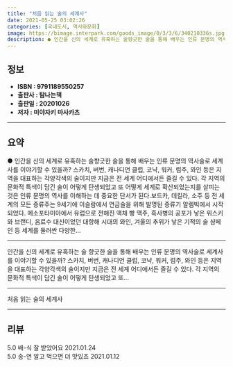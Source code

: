 ```yaml
---
title: "처음 읽는 술의 세계사"
date: 2021-05-25 03:02:26
categories: [국내도서, 역사와문화]
image: https://bimage.interpark.com/goods_image/0/3/3/6/340210336s.jpg
description: ● 인간을 신의 세계로 유혹하는 술향긋한 술을 통해 배우는 인류 문명의 역사술로 세계사를 이야기할 수 있을까? 스카치, 버번, 캐나디언 클럽, 코냑, 워커, 럼주, 와인 등은 지역을 대표하는 각양각색의 술이지만 지금은 전 세계 어디에서든 즐길 수 있다. 각 지역의 문화적 특색이 담긴
---
```


## **정보**

- **ISBN : 9791189550257**
- **출판사 : 탐나는책**
- **출판일 : 20201026**
- **저자 : 미야자키 마사카츠**

------



## **요약**

●  인간을 신의 세계로 유혹하는 술향긋한 술을 통해 배우는 인류 문명의 역사술로 세계사를 이야기할 수 있을까? 스카치, 버번, 캐나디언 클럽, 코냑, 워커, 럼주, 와인 등은 지역을 대표하는 각양각색의 술이지만 지금은 전 세계 어디에서든 즐길 수 있다. 각 지역의 문화적 특색이 담긴 술이 어떻게 탄생되었고 또 어떻게 세계로 확산되었는지를 살피는 것은 인류 문명의 역사를 이해하는 데 중요한 단서가 된다.보드카, 데킬라, 소주 등 전 세계의 모든 증류주는 9세기에 이슬람에서 연금술을 위해 발명된 증류기 알렘빅에서 시작되었다. 메소포타미아에서 유럽으로 전해진 액체 빵 맥주, 흑사병의 공포가 낳은 위스키와 브랜디, 음료수 대신이었던 대항해 시대의 와인, 겨울의 추위가 낳은 기적의 술 샴페인 등 세계를 둘러싼 다양한...

------

인간을 신의 세계로 유혹하는 술
향긋한 술을 통해 배우는 인류 문명의 역사술로 세계사를 이야기할 수 있을까? 스카치, 버번, 캐나디언 클럽, 코냑, 워커, 럼주, 와인 등은 지역을 대표하는 각양각색의 술이지만 지금은 전 세계 어디에서든 즐길 수 있다. 각 지역의 문화적 특색이 담긴 술이 어떻게 탄생되었고 또... 

------


처음 읽는 술의 세계사 

------


## **리뷰** 

5.0 배-식 잘 받았어요 2021.01.24 <br/>5.0 송-연 알고 먹으면 더 맛있죠 2021.01.12 <br/>